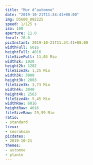 ```yaml
---
title: "Mur d’automne"
date: "2019-10-21T11:34:41+08:00"
img: D5600_002225
speed: 1/125 s
iso: 100
aperture: 11.0
focal: 26.0
picInstant: 2019-10-21T11:34:41+08:00
widthFull: 6016
heightFull: 4016
fileSizeFull: 11,03 Mio
width2k: 1920
height2k: 1282
fileSize2k: 1,25 Mio
width3k: 3000
height3k: 2003
fileSize3k: 3,73 Mio
width4k: 3840
height4k: 2563
fileSize4k: 5,45 Mio
widthRaw: 6016
heightRaw: 4016
fileSizeRaw: 29,99 Mio
ratio:
- standard
lieux:
- seoraksan
picdates:
- 2019-10-21
themes:
- automne
- plante
---
```


